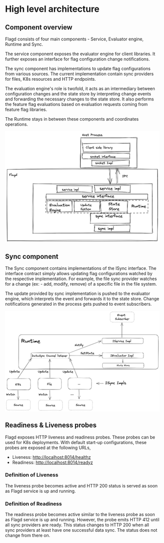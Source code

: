 # High level architecture

## Component overview

Flagd consists of four main components - Service, Evaluator engine, Runtime and Sync.

The service component exposes the evaluator engine for client libraries.
It further exposes an interface
for flag configuration change notifications.

The sync component has implementations to update flag configurations from various sources.
The current implementation
contain sync providers for files, K8s resources and HTTP endpoints.

The evaluation engine's role is twofold, it acts as an intermediary between configuration changes and the state store by interpreting change events and forwarding the necessary changes to the state store.
It also performs the feature flag evaluations based on evaluation requests coming from feature flag libraries.

The Runtime stays in between these components and coordinates operations.

<img src="../images/of-flagd-0.png" width="560">

## Sync component

The Sync component contains implementations of the ISync interface.
The interface contract simply allows updating
flag configurations watched by the respective implementation.
For example, the file sync provider watches for a change
(ex: - add, modify, remove) of a specific file in the file system.

The update provided by sync implementation is pushed to the evaluator engine, which interprets the event and forwards it to the state store.
Change notifications generated in the
process gets pushed to event subscribers.

<img src="../images/of-flagd-1.png" width="560">

## Readiness & Liveness probes

Flagd exposes HTTP liveness and readiness probes.
These probes can be used for K8s deployments.
With default
start-up configurations, these probes are exposed at the following URLs,

- Liveness: <http://localhost:8014/healthz>
- Readiness: <http://localhost:8014/readyz>

### Definition of Liveness

The liveness probe becomes active and HTTP 200 status is served as soon as Flagd service is up and running.

### Definition of Readiness

The readiness probe becomes active similar to the liveness probe as soon as Flagd service is up and running.
However,
the probe emits HTTP 412 until all sync providers are ready.
This status changes to HTTP 200 when all sync providers at
least have one successful data sync.
The status does not change from there on.
